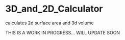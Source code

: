 # 3D_and_2D_Calculator
calculates 2d surface area and 3d volume

THIS IS A WORK IN PROGRESS... WILL UPDATE SOON
